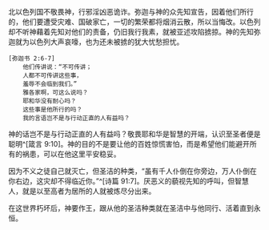 北以色列国不敬畏神，行邪淫凶恶诡诈。弥迦与神的众先知宣告，因着他们所行的，他们要遭受灾难、国破家亡，一切的繁荣都将烟消云散，所以当悔改。以色列却不听神藉着先知对他们的责备，仍旧我行我素，就被亚述攻陷掳掠。神的先知弥迦就为以色列大声哀嚎，也为还未被掳的犹大忧愁担忧。

```
[弥迦书 2:6-7]
    他们传讲说：“不可传讲；
    人都不可传讲这些事，
    羞辱不会临到我们。”
    雅各家啊，可这么说吗？
    耶和华没有耐心吗？
    这些事是他所行的吗？
    我的言语岂不是与行动正直的人有益吗？
```

神的话岂不是与行动正直的人有益吗？敬畏耶和华是智慧的开端，认识至圣者便是聪明^[箴言 9:10]。神的目的不是要让他的百姓惊慌害怕，而是希望他们能避开所有的祸患，可以在他这里平安稳妥。

因为不义之徒自己就灭亡，但圣洁的种类，“虽有千人仆倒在你旁边，万人仆倒在你右边，这灾却不得临近你。”^[诗篇 91:7]。厌恶义的藐视先知的呼叫，但智慧人，就是以至高者为居所的人就被炼尽分出来。

在这世界朽坏后，神要作王，跟从他的圣洁种类就在圣洁中与他同行、活着直到永恒。